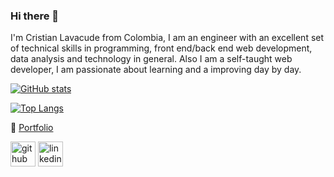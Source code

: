 ### Hi there 👋

I'm Cristian Lavacude from Colombia, I am an engineer with an excellent set of technical skills in programming, front end/back end web development, data analysis and technology in general. Also I am a self-taught web developer, I am passionate about learning and a improving day by day.

[![GitHub stats](https://github-readme-stats.vercel.app/api?username=cdlavacudeg&count_private=true&show_icons=true&theme=dark)](https://github.com/anuraghazra/github-readme-stats)

[![Top Langs](https://github-readme-stats.vercel.app/api/top-langs/?username=cdlavacudeg&layout=compact&theme=dark&hide=jupyter%20notebook)](https://github.com/anuraghazra/github-readme-stats)

💼 [Portfolio](https://cdlavacudeg.netlify.app/)  


[<img src='https://github.com/gauravghongde/social-icons/blob/master/SVG/White/Github_white.svg' alt='github' height='40'>](https://github.com/cdlavacudeg) 
[<img src='https://github.com/gauravghongde/social-icons/blob/master/SVG/Color/LinkedIN.svg' alt='linkedin' height='40'>](https://www.linkedin.com/in/cdlavacudeg/)  
